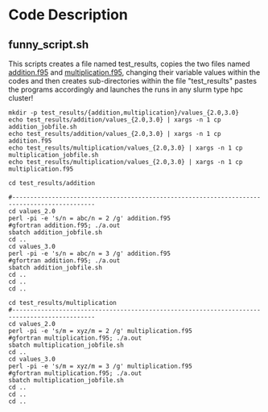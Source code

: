 # Code Description

## funny_script.sh

This scripts creates a file named test_results, copies the two files named [addition.f95](addition.md) and [multiplication.f95](multiplication.md), changing their variable values within the codes and then creates sub-directories within the file "test_results" pastes the programs accordingly and launches the runs in any slurm type hpc cluster!

```console
mkdir -p test_results/{addition,multiplication}/values_{2.0,3.0}
echo test_results/addition/values_{2.0,3.0} | xargs -n 1 cp addition_jobfile.sh
echo test_results/addition/values_{2.0,3.0} | xargs -n 1 cp addition.f95
echo test_results/multiplication/values_{2.0,3.0} | xargs -n 1 cp multiplication_jobfile.sh
echo test_results/multiplication/values_{2.0,3.0} | xargs -n 1 cp multiplication.f95

cd test_results/addition

#---------------------------------------------------------------------------------------------
cd values_2.0
perl -pi -e 's/n = abc/n = 2 /g' addition.f95
#gfortran addition.f95; ./a.out
sbatch addition_jobfile.sh
cd ..
cd values_3.0
perl -pi -e 's/n = abc/n = 3 /g' addition.f95
#gfortran addition.f95; ./a.out
sbatch addition_jobfile.sh
cd ..
cd ..
cd ..

cd test_results/multiplication
#---------------------------------------------------------------------------------------------
cd values_2.0
perl -pi -e 's/m = xyz/m = 2 /g' multiplication.f95
#gfortran multiplication.f95; ./a.out
sbatch multiplication_jobfile.sh
cd ..
cd values_3.0
perl -pi -e 's/m = xyz/m = 3 /g' multiplication.f95
#gfortran multiplication.f95; ./a.out
sbatch multiplication_jobfile.sh
cd ..
cd ..
cd ..
```

